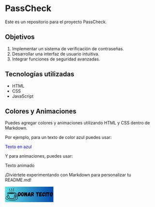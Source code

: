 # PassCheck

Este es un repositorio para el proyecto PassCheck.

## Objetivos

1. Implementar un sistema de verificación de contraseñas.
2. Desarrollar una interfaz de usuario intuitiva.
3. Integrar funciones de seguridad avanzadas.

## Tecnologías utilizadas

- HTML
- CSS
- JavaScript

## Colores y Animaciones

Puedes agregar colores y animaciones utilizando HTML y CSS dentro de Markdown.

Por ejemplo, para un texto de color azul puedes usar:

<span style="color: blue;">Texto en azul</span>

Y para animaciones, puedes usar:

<span style="animation: example 3s infinite;">Texto animado</span>

¡Diviértete experimentando con Markdown para personalizar tu README.md!

[![Texto alternativo](tecito.png)]([https://www.tu-pagina.com](https://tecito.app/lucasalexis))

